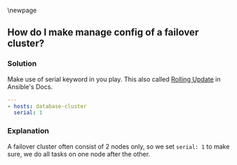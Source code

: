 \newpage

## How do I make manage config of a failover cluster?

### Solution

Make use of serial keyword in you play. This also called [Rolling Update](http://docs.ansible.com/playbooks_delegation.html#rolling-update-batch-size) in Ansible's Docs.

~~~yaml
---
- hosts: database-cluster
  serial: 1
~~~

### Explanation

A failover cluster often consist of 2 nodes only, so we set `serial: 1` to make sure, we do all tasks on one node after the other.
